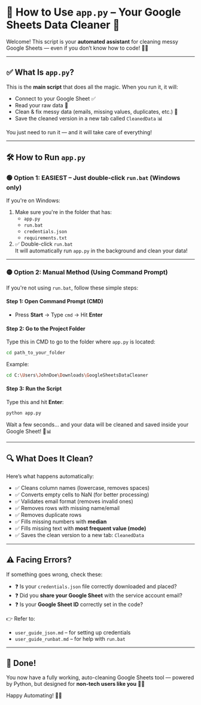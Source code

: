 # 🚀 How to Use `app.py` – Your Google Sheets Data Cleaner 🧹

Welcome! This script is your **automated assistant** for cleaning messy Google Sheets — even if you don’t know how to code! 🤖✨

---

## ✅ What Is `app.py`?

This is the **main script** that does all the magic. When you run it, it will:

- Connect to your Google Sheet ✅  
- Read your raw data 📄  
- Clean & fix messy data (emails, missing values, duplicates, etc.) 🧼  
- Save the cleaned version in a new tab called `CleanedData` 📊

You just need to run it — and it will take care of everything!

---

## 🛠️ How to Run `app.py`

### 🟢 Option 1: EASIEST – Just double-click `run.bat` (Windows only)

If you're on Windows:

1. Make sure you're in the folder that has:
    - `app.py`
    - `run.bat`
    - `credentials.json`
    - `requirements.txt`
2. ✅ Double-click `run.bat`  
It will automatically run `app.py` in the background and clean your data!

---

### 🟡 Option 2: Manual Method (Using Command Prompt)

If you're not using `run.bat`, follow these simple steps:

#### Step 1: Open Command Prompt (CMD)

- Press **Start** → Type `cmd` → Hit **Enter**

#### Step 2: Go to the Project Folder

Type this in CMD to go to the folder where `app.py` is located:

```bash
cd path_to_your_folder
```

Example:

```bash
cd C:\Users\JohnDoe\Downloads\GoogleSheetsDataCleaner
```

#### Step 3: Run the Script

Type this and hit **Enter**:

```bash
python app.py
```

Wait a few seconds... and your data will be cleaned and saved inside your Google Sheet! 🧠📊

---

## 🔍 What Does It Clean?

Here’s what happens automatically:

- ✅ Cleans column names (lowercase, removes spaces)
- ✅ Converts empty cells to NaN (for better processing)
- ✅ Validates email format (removes invalid ones)
- ✅ Removes rows with missing name/email
- ✅ Removes duplicate rows
- ✅ Fills missing numbers with **median**
- ✅ Fills missing text with **most frequent value (mode)**
- ✅ Saves the clean version to a new tab: `CleanedData`

---

## ⚠️ Facing Errors?

If something goes wrong, check these:

- ❓ Is your `credentials.json` file correctly downloaded and placed?
- ❓ Did you **share your Google Sheet** with the service account email?
- ❓ Is your **Google Sheet ID** correctly set in the code?

👉 Refer to:
- `user_guide_json.md` – for setting up credentials  
- `user_guide_runbat.md` – for help with `run.bat`

---

## 🎉 Done!

You now have a fully working, auto-cleaning Google Sheets tool — powered by Python, but designed for **non-tech users like you** 💪✨

Happy Automating! 🧠💼
